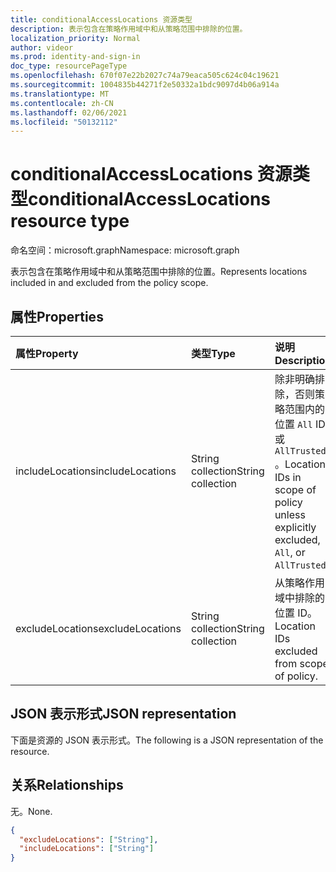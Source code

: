 ```yaml
---
title: conditionalAccessLocations 资源类型
description: 表示包含在策略作用域中和从策略范围中排除的位置。
localization_priority: Normal
author: videor
ms.prod: identity-and-sign-in
doc_type: resourcePageType
ms.openlocfilehash: 670f07e22b2027c74a79eaca505c624c04c19621
ms.sourcegitcommit: 1004835b44271f2e50332a1bdc9097d4b06a914a
ms.translationtype: MT
ms.contentlocale: zh-CN
ms.lasthandoff: 02/06/2021
ms.locfileid: "50132112"
---
```

# <a name="conditionalaccesslocations-resource-type"></a><span data-ttu-id="4ecc4-103">conditionalAccessLocations 资源类型</span><span class="sxs-lookup"><span data-stu-id="4ecc4-103">conditionalAccessLocations resource type</span></span>

<span data-ttu-id="4ecc4-104">命名空间：microsoft.graph</span><span class="sxs-lookup"><span data-stu-id="4ecc4-104">Namespace: microsoft.graph</span></span>

<span data-ttu-id="4ecc4-105">表示包含在策略作用域中和从策略范围中排除的位置。</span><span class="sxs-lookup"><span data-stu-id="4ecc4-105">Represents locations included in and excluded from the policy scope.</span></span>

## <a name="properties"></a><span data-ttu-id="4ecc4-106">属性</span><span class="sxs-lookup"><span data-stu-id="4ecc4-106">Properties</span></span>

| <span data-ttu-id="4ecc4-107">属性</span><span class="sxs-lookup"><span data-stu-id="4ecc4-107">Property</span></span>     | <span data-ttu-id="4ecc4-108">类型</span><span class="sxs-lookup"><span data-stu-id="4ecc4-108">Type</span></span>        | <span data-ttu-id="4ecc4-109">说明</span><span class="sxs-lookup"><span data-stu-id="4ecc4-109">Description</span></span> |
|:-------------|:------------|:------------|
| <span data-ttu-id="4ecc4-110">includeLocations</span><span class="sxs-lookup"><span data-stu-id="4ecc4-110">includeLocations</span></span> | <span data-ttu-id="4ecc4-111">String collection</span><span class="sxs-lookup"><span data-stu-id="4ecc4-111">String collection</span></span> | <span data-ttu-id="4ecc4-112">除非明确排除，否则策略范围内的位置 `All` ID 或 `AllTrusted` 。</span><span class="sxs-lookup"><span data-stu-id="4ecc4-112">Location IDs in scope of policy unless explicitly excluded, `All`, or `AllTrusted`.</span></span> |
| <span data-ttu-id="4ecc4-113">excludeLocations</span><span class="sxs-lookup"><span data-stu-id="4ecc4-113">excludeLocations</span></span> | <span data-ttu-id="4ecc4-114">String collection</span><span class="sxs-lookup"><span data-stu-id="4ecc4-114">String collection</span></span> | <span data-ttu-id="4ecc4-115">从策略作用域中排除的位置 ID。</span><span class="sxs-lookup"><span data-stu-id="4ecc4-115">Location IDs excluded from scope of policy.</span></span> |

## <a name="json-representation"></a><span data-ttu-id="4ecc4-116">JSON 表示形式</span><span class="sxs-lookup"><span data-stu-id="4ecc4-116">JSON representation</span></span>

<span data-ttu-id="4ecc4-117">下面是资源的 JSON 表示形式。</span><span class="sxs-lookup"><span data-stu-id="4ecc4-117">The following is a JSON representation of the resource.</span></span>

## <a name="relationships"></a><span data-ttu-id="4ecc4-118">关系</span><span class="sxs-lookup"><span data-stu-id="4ecc4-118">Relationships</span></span>

<span data-ttu-id="4ecc4-119">无。</span><span class="sxs-lookup"><span data-stu-id="4ecc4-119">None.</span></span>

<!-- {
  "blockType": "resource",
  "optionalProperties": [
    "includeLocations",
    "excludeLocations"
  ],
  "@odata.type": "microsoft.graph.conditionalAccessLocations",
  "baseType": null
}-->

```json
{
  "excludeLocations": ["String"],
  "includeLocations": ["String"]
}
```

<!-- uuid: 16cd6b66-4b1a-43a1-adaf-3a886856ed98
2019-02-04 14:57:30 UTC -->
<!-- {
  "type": "#page.annotation",
  "description": "conditionalAccessLocations resource",
  "keywords": "",
  "section": "documentation",
  "tocPath": ""
}-->

